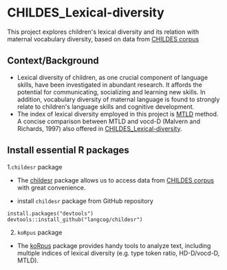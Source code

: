 # CHILDES_Lexical-diversity
This project explores children's lexical diversity and its relation with maternal vocabulary diversity, based on data from [CHILDES corpus](http://childes.talkbank.org)

## Context/Background
- Lexical diversity of children, as one crucial component of language skills, have been investigated in abundant research. It affords the potential for communicating, socializing and learning new skills. In addition, vocabulary diversity of maternal language is found to strongly relate to children's language skills and cognitive development. 
 - The index of lexical diversity employed in this project is [MTLD](https://www.ncbi.nlm.nih.gov/pubmed/20479170) method. A concise comparison between MTLD and vocd-D (Malvern and Richards, 1997) also offered in [CHILDES_Lexical-diversity](https://github.com/yawenyu93/CHILDES_Lexical-diversity/blob/master/CHILDES_Lexical-diversity.Rmd).

## Install essential R packages
1.`childesr` package
- The [childesr](https://github.com/langcog/childesr) package allows us to access data from [CHILDES corpus](http://childes.talkbank.org) with great convenience. 

 - install `childesr` package from GitHub repository
```
install.packages("devtools")
devtools::install_github("langcog/childesr")
```

2. `koRpus` package
- The [koRpus](https://cran.r-project.org/web/packages/koRpus/index.html) package provides handy tools to analyze text, including multiple indices of lexical diversity (e.g. type token ratio, HD-D/vocd-D, MTLD). 


